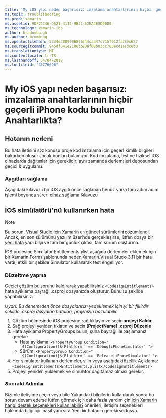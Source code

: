 ```yaml
---
title: 'My iOS yapı neden başarısız: imzalama anahtarlarının hiçbir geçerli iPhone kodu bulunan Anahtarlıkta?'
ms.topic: troubleshooting
ms.prod: xamarin
ms.assetid: 9DF24C46-D521-4112-9B21-52EA4E8D90D0
ms.technology: xamarin-ios
author: bradumbaugh
ms.author: brumbaug
ms.openlocfilehash: 5334e3009906896644caa47c715f912fa379c627
ms.sourcegitcommit: 945df041e2180cb20af08b83cc703ecd1aedc6b0
ms.translationtype: MT
ms.contentlocale: tr-TR
ms.lasthandoff: 04/04/2018
ms.locfileid: "30776696"
---
```

# <a name="why-does-my-ios-build-fail-with-no-valid-iphone-code-signing-keys-found-in-keychain"></a>My iOS yapı neden başarısız: imzalama anahtarlarının hiçbir geçerli iPhone kodu bulunan Anahtarlıkta?

## <a name="cause-of-the-error"></a>Hatanın nedeni
Bu hata iletisini söz konusu proje kod imzalama için geçerli kimlik bilgileri bakarken oluşur ancak bunları bulamıyor. Kod imzalama, test ve fiziksel iOS cihazlarda dağıtımlar için gereklidir; aynı zamanda derlemeleri deposundan geçici & uygulama. 


### <a name="provisioning-devices"></a>Aygıtları sağlama
Aşağıdaki kılavuzu bir iOS aygıtı önce sağlanan henüz varsa tam adım adım işlemi boyunca sürer: [cihaz sağlama Kılavuzu](~/ios/get-started/installation/device-provisioning/index.md)


## <a name="bug-when-using-ios-simulator"></a>İOS simülatörü'nü kullanırken hata

> [!NOTE]
> Bu sorun, Visual Studio için Xamarin en güncel sürümlerini çözümlendi. Ancak, en son sürümünü yazılım üzerinde gerçekleşirse, lütfen dosya bir [yeni hata](~/cross-platform/troubleshooting/questions/howto-file-bug.md) yapı bilgi ve tam bir günlük çıktısı, tam sürüm oluşturma.


İOS projesine Simulator Entitlements.plist aşağıda derlemeler eklemek için bir Xamarin.Forms şablonunda neden Xamarin.Visual Studio 3.11 bir hata vardı; etkili bir şekilde Simulator kullanarak test engelliyor.

### <a name="how-to-fix"></a>Düzeltme yapma
Geçici çözüm bu sorunu kaldırarak yapabilirsiniz `<CodesignEntitlements>` hata ayıklama bayrağı .csproj dosyanızda oluşturur. Bunu şu şekilde yapabilirsiniz:

*Uyarı: Bu denemeden önce dosyalarınızı yedeklemek için iyi bir fikirdir şekilde .csproj dosyaları hataları, projenizin bozulabilir.*

1. Çözüm bölmesinde iOS projesine sağ tıklayın ve seçin **projeyi Kaldır**
2. Sağ projeyi yeniden tıklatın ve seçin **[ProjectName] .csproj Düzenle**
3. Hata ayıklama PropertyGroups bulun, şuna bayrağı ile başlamanız gerekir:
   - Hata ayıklama: `<PropertyGroup Condition=" '$(Configuration)|$(Platform)' == 'Debug|iPhoneSimulator' ">`
   - Sürüm: `<PropertyGroup Condition=" '$(Configuration)|$(Platform)' == 'Release|iPhoneSimulator' ">`
4. Her simulator kullanan derlemeler, silin veya aşağıdaki özellik Açıklama: `<CodesignEntitlements>Entitlements.plist</CodesignEntitlements>`
5. Projeyi yeniden yüklemek ve simulator dağıtamaz olması gerekir.

### <a name="next-steps"></a>Sonraki Adımlar
Bizimle iletişime geçin veya bile Yukarıdaki bilgilerin kullanılarak sonra bu sorun devam ederse lütfen görmek için daha fazla yardım için [için Xamarin hangi destek seçenekleri kullanılabilir?](~/cross-platform/troubleshooting/support-options.md) önerileri, iletişim seçenekleri hakkında bilgi için nasıl yanı sıra Yeni bir hatanın gerekirse dosya. 
